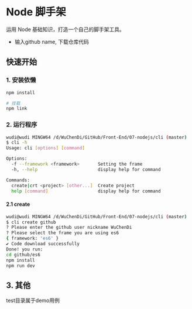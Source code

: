 # Node 脚手架

运用 Node 基础知识，打造一个自己的脚手架工具。

- 输入github name, 下载仓库代码

## 快速开始

### 1. 安装依懒

```bash
npm install

# 挂载
npm link
```

### 2. 运行程序

```bash
wudi@wudi MINGW64 /d/WuChenDi/GitHub/Front-End/07-nodejs/cli (master)
$ cli -h
Usage: cli [options] [command]

Options:
  -f --framework <framework>       Setting the frame
  -h, --help                       display help for command

Commands:
  create|crt <project> [other...]  Create project
  help [command]                   display help for command
```

#### 2.1 create

```bash
wudi@wudi MINGW64 /d/WuChenDi/GitHub/Front-End/07-nodejs/cli (master)
$ cli create github
? Please enter the github user nickname WuChenDi
? Please select the frame you are using es6
{ framework: 'es6' }
✔ Code download successfully
Done! you run:
cd github/es6
npm install 
npm run dev 
```

## 3. 其他

test目录属于demo用例
